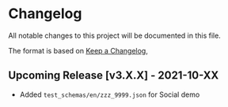 # Changelog

All notable changes to this project will be documented in this file.

The format is based on [Keep a Changelog](https://keepachangelog.com/en/1.0.0/),

## Upcoming Release [v3.X.X] - 2021-10-XX

- Added `test_schemas/en/zzz_9999.json` for Social demo
